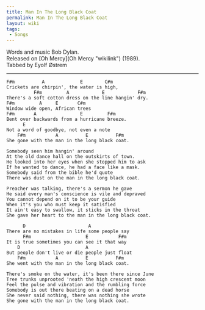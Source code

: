 ```yaml
---
title: Man In The Long Black Coat
permalink: Man In The Long Black Coat
layout: wiki
tags:
 - Songs
---
```


Words and music Bob Dylan.  
Released on [Oh Mercy](Oh Mercy "wikilink") (1989).  
Tabbed by Eyolf Østrem

* * * * *

    F#m          A             E        C#m
    Crickets are chirpin', the water is high,
              F#m         A            E            F#m
    There's a soft cotton dress on the line hangin' dry.
    F#m         A     E       C#m
    Window wide open, African trees
    F#m       A                E         F#m
    Bent over backwards from a hurricane breeze.
          E
    Not a word of goodbye, not even a note
        F#m           A          E          F#m
    She gone with the man in the long black coat.

    Somebody seen him hangin' around
    At the old dance hall on the outskirts of town.
    He looked into her eyes when she stopped him to ask
    If he wanted to dance, he had a face like a mask.
    Somebody said from the bible he'd quote
    There was dust on the man in the long black coat.

    Preacher was talking, there's a sermon he gave
    He said every man's conscience is vile and depraved
    You cannot depend on it to be your guide
    When it's you who must keep it satisfied
    It ain't easy to swallow, it sticks in the throat
    She gave her heart to the man in the long black coat.

          D                       A
    There are no mistakes in life some people say
          F#m                    E           F#m
    It is true sometimes you can see it that way
        D                        A
    But people don't live or die people just float
        F#m           A          E          F#m
    She went with the man in the long black coat.

    There's smoke on the water, it's been there since June
    Tree trunks unprooted 'neath the high crescent moon
    Feel the pulse and vibration and the rumbling force
    Somebody is out there beating on a dead horse
    She never said nothing, there was nothing she wrote
    She gone with the man in the long black coat.
